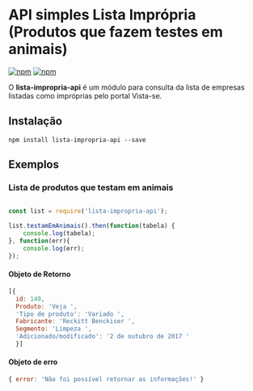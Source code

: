 # API simples Lista Imprópria (Produtos que fazem testes em animais)

[![npm](https://img.shields.io/npm/v/lista-impropria-api.svg)](https://www.npmjs.com/package/lista-impropria-api)
[![npm](https://img.shields.io/npm/dm/lista-impropria-api.svg)](https://www.npmjs.com/package/lista-impropria-api)

O **lista-impropria-api** é um módulo para consulta da lista de empresas listadas como impróprias pelo portal Vista-se.

## Instalação

```npm install lista-impropria-api --save ```

## Exemplos

### Lista de produtos que testam em animais

```js

const list = require('lista-impropria-api');

list.testamEmAnimais().then(function(tabela) {
	console.log(tabela);
}, function(err){
	console.log(err);
});
```

#### Objeto de Retorno

```js
[{ 
  id: 149,
  Produto: 'Veja ',
  'Tipo de produto': 'Variado ',
  Fabricante: 'Reckitt Benckiser ',
  Segmento: 'Limpeza ',
  'Adicionado/modificado': '2 de outubro de 2017 ' 
  }]
```

#### Objeto de erro

```js
{ error: 'Não foi possível retornar as informações!' }
```
